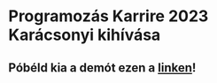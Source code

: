 # Programozás Karrire 2023 Karácsonyi kihívása

## Póbéld kia a demót ezen a [linken](https://thomas-horvath.github.io/PK_karacsony_kihivas/)!